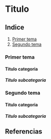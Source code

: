# Titulo

## Indice

1. [Primer tema](#FirstTopic)
2. [Segundo tema](#SecondTopic)

### Primer tema <a id="FirstTopic" href="#FirstTopic" class="anchor"></a>

#### Titulo categoria

##### Titulo subcategoria

### Segundo tema <a id="SecondTopic" href="#SecondTopic" class="anchor"></a>

#### Titulo categoria

##### Titulo subcategoria

## Referencias